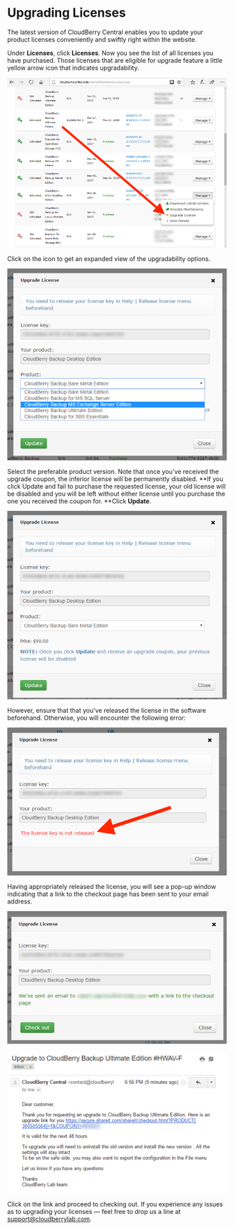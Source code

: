 # Upgrading Licenses

The latest version of CloudBerry Central enables you to update your product licenses conveniently and swiftly right within the website.

Under **Licenses**, click **Licenses**. Now you see the list of all licenses you have purchased. Those licenses that are eligible for upgrade feature a little yellow arrow icon that indicates upgradability.

![](../../.gitbook/assets/image-6.png)

Click on the icon to get an expanded view of the upgradability options.

![](../../.gitbook/assets/image-7-1.png)

Select the preferable product version. Note that once you've received the upgrade coupon, the inferior license will be permanently disabled. **If you click Update and fail to purchase the requested license, your old license will be disabled and you will be left without either license until you purchase the one you received the coupon for. **Click **Update**.

![](../../.gitbook/assets/image-24.png)

However, ensure that that you've released the license in the software beforehand. Otherwise, you will encounter the following error:

![](../../.gitbook/assets/image-78.png)

Having appropriately released the license, you will see a pop-up window indicating that a link to the checkout page has been sent to your email address.

![](../../.gitbook/assets/image-55.png)

![](../../.gitbook/assets/image-16.png)

Click on the link and proceed to checking out. If you experience any issues as to upgrading your licenses — feel free to drop us a line at [support@cloudberrylab.com](mailto:support@cloudberrylab.com).

